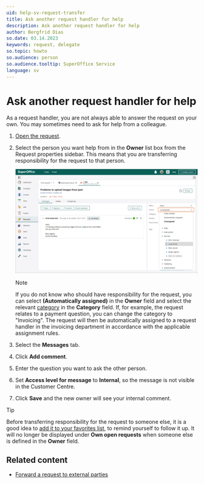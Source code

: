 ```yaml
---
uid: help-sv-request-transfer
title: Ask another request handler for help
description: Ask another request handler for help
author: Bergfrid Dias
so.date: 03.14.2023
keywords: request, delegate
so.topic: howto
so.audience: person
so.audience.tooltip: SuperOffice Service
language: sv
---
```


# Ask another request handler for help

As a request handler, you are not always able to answer the request on your own. You may sometimes need to ask for help from a colleague.

1. [Open the request][1].

1. Select the person you want help from in the **Owner** list box from the Request properties sidebar. This means that you are transferring responsibility for the request to that person.

    ![Assign a request to another Service users -screenshot][img1]

    > [!NOTE]
    > If you do not know who should have responsibility for the request, you can select **(Automatically assigned)** in the **Owner** field and select the relevant [category][3] in the **Category** field. If, for example, the request relates to a payment question, you can change the category to "Invoicing". The request will then be automatically assigned to a request handler in the invoicing department in accordance with the applicable assignment rules.

1. Select the **Messages** tab.

1. Click **Add comment**.

1. Enter the question you want to ask the other person.

1. Set **Access level for message** to **Internal**, so the message is not visible in the Customer Centre.

1. Click **Save** and the new owner will see your internal comment.

> [!TIP]
> Before transferring responsibility for the request to someone else, it is a good idea to [add it to your favorites list][2], to remind yourself to follow it up. It will no longer be displayed under **Own open requests** when someone else is defined in the **Owner** field.

## Related content

* [Forward a request to external parties][4]

<!-- Referenced links -->
[1]: ../index.md#open
[2]: fav.md
[3]: ../category/index.md
[4]: forward.md

<!-- Referenced images -->
[img1]: media/reassing-a-request.png

